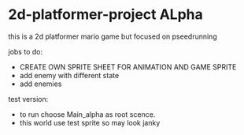 # 2d-platformer-project ALpha
this is a 2d platformer mario game but focused on pseedrunning

jobs to do:
- CREATE OWN SPRITE SHEET FOR ANIMATION AND GAME SPRITE
- add enemy with different state
- add enemies


test version:
- to run choose Main_alpha as root scence.
- this world use test sprite so may look janky

